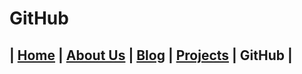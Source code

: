 # GitHub

## | [Home](../README.md) | [About Us](../about-us/about-us.md) | [Blog](../blog/blog.md) | [Projects](../projects/projects.md) | GitHub |